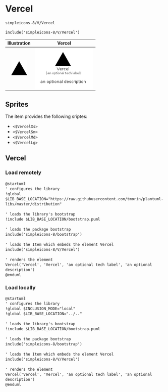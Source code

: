 # Vercel


```text
simpleicons-8/V/Vercel
```

```text
include('simpleicons-8/V/Vercel')
```



| Illustration | Vercel |
| :---: | :---: |
| ![illustration for Illustration](../../simpleicons-8/V/Vercel.png) | ![illustration for Vercel](../../simpleicons-8/V/Vercel.Local.png) |



## Sprites
The item provides the following sriptes:

- `<$VercelXs>`
- `<$VercelSm>`
- `<$VercelMd>`
- `<$VercelLg>`





## Vercel

### Load remotely
```plantuml
@startuml
' configures the library
!global $LIB_BASE_LOCATION="https://raw.githubusercontent.com/tmorin/plantuml-libs/master/distribution"

' loads the library's bootstrap
!include $LIB_BASE_LOCATION/bootstrap.puml

' loads the package bootstrap
include('simpleicons-8/bootstrap')

' loads the Item which embeds the element Vercel
include('simpleicons-8/V/Vercel')

' renders the element
Vercel('Vercel', 'Vercel', 'an optional tech label', 'an optional description')
@enduml
```

### Load locally
```plantuml
@startuml
' configures the library
!global $INCLUSION_MODE="local"
!global $LIB_BASE_LOCATION="../.."

' loads the library's bootstrap
!include $LIB_BASE_LOCATION/bootstrap.puml

' loads the package bootstrap
include('simpleicons-8/bootstrap')

' loads the Item which embeds the element Vercel
include('simpleicons-8/V/Vercel')

' renders the element
Vercel('Vercel', 'Vercel', 'an optional tech label', 'an optional description')
@enduml
```

